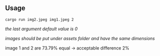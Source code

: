 ## Usage

```console
cargo run img2.jpeg img1.jpeg 2
```

*the last argument default value is 0*

*images should be put under assets folder and have the same dimensions*

image 1 and 2 are 73.79% equal -> acceptable difference 2%
